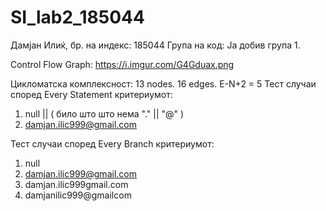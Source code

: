 # SI_lab2_185044
Дамјан Илиќ, бр. на индекс: 185044
Група на код:
Ја добив група 1.

Control Flow Graph:
https://i.imgur.com/G4Gduax.png

Цикломатска комплексност:
13 nodes.
16 edges.
E-N+2 = 5
Тест случаи според Every Statement критериумот:
1. null || ( било што што нема "." || "@" ) 
2. damjan.ilic999@gmail.com

Тест случаи според Every Branch критериумот:
1. null
2. damjan.ilic999@gmail.com
3. damjan.ilic999gmail.com
4. damjanilic999@gmailcom


